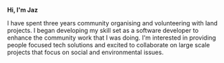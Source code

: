 **Hi, I'm Jaz**

I have spent three years community organising and volunteering with land projects. I began developing my skill set as a software developer to enhance the community work that I was doing. I'm interested in providing people focused tech solutions and excited to collaborate on large scale projects that focus on social and environmental issues. 
